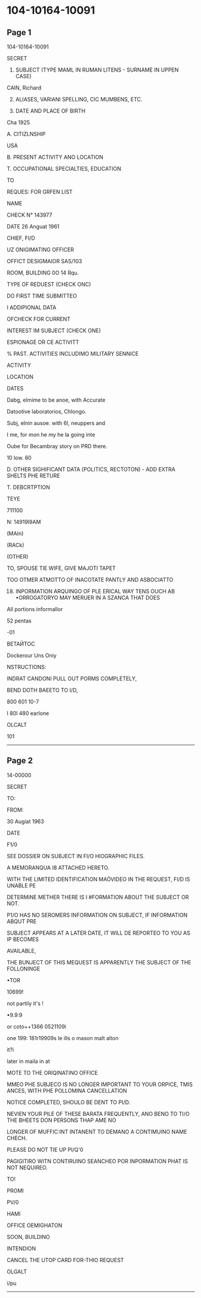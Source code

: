 # 104-10164-10091

## Page 1

104-10164-10091

SECRET

1. SUBJECT (TYPE MAML IN RUMAN LITENS - SURNAME IN UPPEN CASE)

CAIN, Richard

2. ALIASES, VARIANI SPELLING, CIC MUMBENS, ETC.

3. DATE AND PLACE OF BIRTH

Cha 1925

A. CITIZLNSHIP

USA

B. PRESENT ACTIVITY ANO LOCATION

T. OCCUPATIONAL SPECIALTIES, EDUCATION

TO

REQUES: FOR GRFEN LIST

NAME

CHECK N° 143977

DATE 26 Anguat 1961

CHIEF, FI/D

UZ ONIGIMATING OFFICER

OFFICT DESIGMAIOR SAS/103

ROOM, BUILDING 0O 14 Rqu.

TYPE OF REDUEST (CHECK ONC)

DO FIRST TIME SUBMITTEO

I ADDIPIONAL DATA

OFCHECK FOR CURRENT

INTEREST IM SUBJECT (CHECK ONE)

ESPIONAGE OR CE ACTIVITT

% PAST. ACTIVITIES INCLUDIMO MILITARY SENNICE

ACTIVITY

LOCATION

DATES

Dabg, elmime to be anoe, with Accurate

Datootive laboratorios, Chlongo.

Subj, elnin ausoe. with 6l, neuppers and

I me, for mon he my he la going inte

Oube for Becambray story on PRD there.

10 low. 60

D. OTHER SIGHIFICANT DATA (POLITICS, RECTOTON) - ADD EXTRA SHELTS PHE RETURE

T. DEBCRTPTION

TEYE

711100

N: 14919I9AM

(MAIn)

(RACk)

(OTHER)

TO, SPOUSE TIE WIFE, GIVE MAJOTI TAPET

TOO OTMER ATMOTTO OF INACOTATE PANTLY AND ASBOCIATTO

18. INPORMATION ARQUINGO OF PLE ERICAL WAY TENS OUCH AB •ORROGATORYO MAY MERUER IN A SZANCA THAT DOES

All portions informallor

52 pentas

-01

ВЕТАЙТОС

Dockerour Uns Oniy

NSTRUCTIONS:

INDRAT CANDONI PULL OUT PORMS COMPLETELY,

BEND DOTH BAEETO TO I/D,

800 601 10-7

I 80l 480 earlone

OLCALT

101

---

## Page 2

14-00000

SECRET

TO:

FROM:

30 Augiat 1963

DATE

F1/0

SEE DOSSIER ON SUBJECT IN FI/O HIOGRAPHIC FILES.

A MEMORANQUA I8 ATTACHED HERETO.

WITH THE LIMITED IDENTIFICATION MAÓVIDEO IN THE REQUEST, FI/D IS UNABLE PE

DETERMiNE METHER THERE IS I #FORMATION ABOUT THE SUBJECT OR NOT.

P1/O HAS NO SEROMERS INFORMATION ON SUBJECT, IF INFORMATION ABQUT PRE

SUBJECT APPEARS AT A LATER DATE, IT WILL DE REPORTEO TO YOU AS IP BECOMES

AVAILABLE,

THE BUNJECT OF THIS MEQUEST IS APPARENTLY THE SUBJECT OF THE FOLLONINGE

•TOR

10699!

not partily it's !

•9.9:9

or coto++1366 0521109i

one 199: 181r19909s le ills o mason malt alton

it?i

later in maila in at

MOTE TO THE ORIQINATINO OFFICE

MMEO PHE SUBJECO IS NO LONGER IMPORTANT TO YOUR ORPICE, TMIS ANCES, WITH PHE POLLOMINA CANCELLATION

NOTICE COMPLETED, SHOULO BE DENT TO PI/D.

NEVIEN YOUR PILE OF THESE BARATA FREQUENTLY, ANO BENO TO TI/O THE BHEETS DON PERSONS THAP AME NO

LONGER OF MUFFIC:INT INTANENT TO DEMANO A CONTIMUINO NAME CHECH.

PLEASE DO NOT TIE UP PI/Q'0

PAGIGITIRO WITN CONTIRUINO SEANCHEO POR INPORMATION PHAT IS NOT NEQUIREO.

TO!

PROMI

PV/0

HAMI

OFFICE OEMIGHATON

SOON, BUILDINO

INTENDION

CANCEL THE UTOP CARD FOR-THIO REQUEST

OLGALT

i/pu

---

